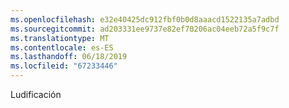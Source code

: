 ```yaml
---
ms.openlocfilehash: e32e40425dc912fbf0b0d8aaacd1522135a7adbd
ms.sourcegitcommit: ad203331ee9737e82ef70206ac04eeb72a5f9c7f
ms.translationtype: MT
ms.contentlocale: es-ES
ms.lasthandoff: 06/18/2019
ms.locfileid: "67233446"
---
```

Ludificación